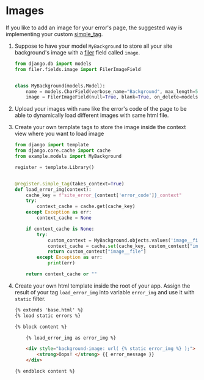 # Images

If you like to add an image for your error's page, the suggested way is implementing your custom [simple_tag][simple_tag].

1. Suppose to have your model `MyBackground` to store all your site background's image with a [filer][django-filer] field called `image`.

    ``` python title="example/models.py"
    from django.db import models
    from filer.fields.image import FilerImageField


    class MyBackground(models.Model):
        name = models.CharField(verbose_name="Background", max_length=50, null=True)
        image = FilerImageField(null=True, blank=True, on_delete=models.CASCADE)
    ```

2. Upload your images with `name` like the error's code of the page to be able to dynamically load different images with same html file.


3. Create your own template tags to store the image inside the context view where you want to load image

    ``` python title="example/templatetags/errors.py"
    from django import template
    from django.core.cache import cache
    from example.models import MyBackground

    register = template.Library()


    @register.simple_tag(takes_context=True)
    def load_error_img(context):
        cache_key = f"site_error_{context['error_code']}_context"
        try:
            context_cache = cache.get(cache_key)
        except Exception as err:
            context_cache = None

        if context_cache is None:
            try:
                custom_context = MyBackground.objects.values('image__file').filter(name=context['error_code']).first()
                context_cache = cache.set(cache_key, custom_context["image__file"], timeout=86400)
                return custom_context["image__file"]
            except Exception as err:
                print(err)

        return context_cache or ""
    ```

4. Create your own html template inside the root of your app. Assign the result of your tag `load_error_img` into variable `error_img` and use it with `static` filter.

    ``` html title="example/template/errors.html"
    {% extends 'base.html' %}
    {% load static errors %}

    {% block content %}

        {% load_error_img as error_img %}

        <div style="background-image: url( {% static error_img %} );">
            <strong>Oops! </strong> {{ error_message }}
        </div>

    {% endblock content %}
    ```

[simple_tag]: https://docs.djangoproject.com/en/3.2/howto/custom-template-tags/#django.template.Library.simple_tag
[django-filer]: https://github.com/django-cms/django-filer
